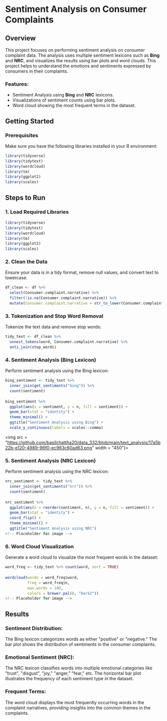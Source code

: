 # Sentiment Analysis on Consumer Complaints

## Overview
This project focuses on performing sentiment analysis on consumer complaint data. The analysis uses multiple sentiment lexicons such as **Bing** and **NRC**, and visualizes the results using bar plots and word clouds. This project helps to understand the emotions and sentiments expressed by consumers in their complaints.

### Features:
- Sentiment Analysis using **Bing** and **NRC** lexicons.
- Visualizations of sentiment counts using bar plots.
- Word cloud showing the most frequent terms in the dataset.

## Getting Started

### Prerequisites
Make sure you have the following libraries installed in your R environment:
```r
library(tidyverse)
library(tidytext)
library(wordcloud)
library(tm)
library(ggplot2)
library(scales)
```
## Steps to Run

### 1. Load Required Libraries
```r
library(tidyverse)
library(tidytext)
library(wordcloud)
library(tm)
library(ggplot2)
library(scales)
```

### 2. Clean the Data
Ensure your data is in a tidy format, remove null values, and convert text to lowercase.
```r
df_clean <- df %>% 
  select(Consumer.complaint.narrative) %>% 
  filter(!is.na(Consumer.complaint.narrative)) %>% 
  mutate(Consumer.complaint.narrative = str_to_lower(Consumer.complaint.narrative))
````
### 3. Tokenization and Stop Word Removal
Tokenize the text data and remove stop words:
```r
tidy_text <- df_clean %>% 
  unnest_tokens(word, Consumer.complaint.narrative) %>% 
  anti_join(stop_words)
```
### 4. Sentiment Analysis (Bing Lexicon)
Perform sentiment analysis using the Bing lexicon:
```r
bing_sentiment <- tidy_text %>% 
  inner_join(get_sentiments("bing")) %>% 
  count(sentiment)

bing_sentiment %>% 
  ggplot(aes(x = sentiment, y = n, fill = sentiment)) +
  geom_bar(stat = "identity") +
  theme_minimal() +
  ggtitle("Sentiment Analysis using Bing") +
  scale_y_continuous(labels = scales::comma)
```
<img src = "https://github.com/basilchattha20/data_332/blob/main/text_analysis/17a5b22b-e120-4989-96f0-ec963c60ad63.png" width = "450")>

### 5. Sentiment Analysis (NRC Lexicon)
Perform sentiment analysis using the NRC lexicon:
```r
nrc_sentiment <- tidy_text %>% 
  inner_join(get_sentiments("nrc")) %>% 
  count(sentiment)

nrc_sentiment %>% 
  ggplot(aes(x = reorder(sentiment, n), y = n, fill = sentiment)) +
  geom_bar(stat = "identity") +
  coord_flip() +
  theme_minimal() +
  ggtitle("Sentiment Analysis using NRC")
<!-- Placeholder for image -->
```
### 6. Word Cloud Visualization
Generate a word cloud to visualize the most frequent words in the dataset:
```r
word_freq <- tidy_text %>% count(word, sort = TRUE)

wordcloud(words = word_freq$word, 
          freq = word_freq$n, 
          max.words = 100, 
          colors = brewer.pal(8, "Dark2"))
<!-- Placeholder for image -->
```
## Results

### Sentiment Distribution:
The Bing lexicon categorizes words as either "positive" or "negative." The bar plot shows the distribution of sentiments in the consumer complaints.
### Emotional Sentiment (NRC):
The NRC lexicon classifies words into multiple emotional categories like "trust", "disgust", "joy," "anger," "fear," etc. The horizontal bar plot illustrates the frequency of each sentiment type in the dataset.
### Frequent Terms:
The word cloud displays the most frequently occurring words in the complaint narratives, providing insights into the common themes in the complaints.


